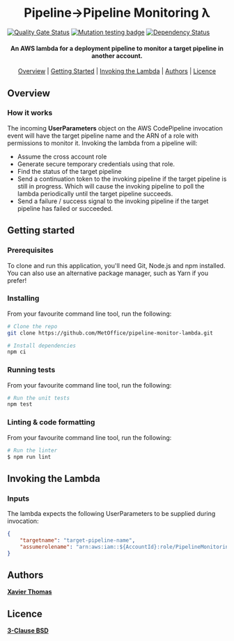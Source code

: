 <h1 align="center">Pipeline->Pipeline Monitoring λ</h1>

[![Quality Gate Status](https://sonarcloud.io/api/project_badges/measure?project=xavier-thomas_aws-pipeline-monitor-lambda&metric=alert_status)](https://sonarcloud.io/dashboard?id=xavier-thomas_aws-pipeline-monitor-lambda)
[![Mutation testing badge](https://img.shields.io/endpoint?style=flat&url=https%3A%2F%2Fbadge-api.stryker-mutator.io%2Fgithub.com%2Fxavier-thomas%2Faws-pipeline-monitor-lambda%2Fmaster)](https://dashboard.stryker-mutator.io/reports/github.com/xavier-thomas/aws-pipeline-monitor-lambda/master)
[![Dependency Status](https://david-dm.org/xavier-thomas/aws-pipeline-monitor-lambda.svg)](https://david-dm.org/xavier-thomas/aws-pipeline-monitor-lambda)


<h4 align="center">An AWS lambda for a deployment pipeline to monitor a target pipeline in another account.</h4>

<p align="center">
    <a href="#overview">Overview</a> |
	<a href="#getting-started">Getting Started</a> |
	<a href="#invoking-the-lambda">Invoking the Lambda</a> |
  	<a href="#authors">Authors</a> |
  	<a href="#licence">Licence</a>
</p>

## Overview
### How it works
The incoming **UserParameters** object on the AWS CodePipeline invocation event will have the target pipeline name and the ARN of a role with permissions to monitor it.
Invoking the lambda from a pipeline will:
* Assume the cross account role
* Generate secure temporary credentials using that role.
* Find the status of the target pipeline
* Send a continuation token to the invoking pipeline if the target pipeline is still in progress. Which will cause the invoking pipeline to poll the lambda periodically until the target pipeline succeeds.
* Send a failure / success signal to the invoking pipeline if the target pipeline has failed or succeeded.

## Getting started
### Prerequisites
To clone and run this application, you'll need Git, Node.js and npm installed. You can also use an alternative package manager, such as Yarn if you prefer!

### Installing
From your favourite command line tool, run the following:
```bash
# Clone the repo
git clone https://github.com/MetOffice/pipeline-monitor-lambda.git

# Install dependencies
npm ci
```

### Running tests
From your favourite command line tool, run the following:
```bash
# Run the unit tests
npm test
```

### Linting & code formatting
From your favourite command line tool, run the following:
```bash
# Run the linter
$ npm run lint
```

## Invoking the Lambda
### Inputs
The lambda expects the following UserParameters to be supplied during invocation:
```JSON
{
    "targetname": "target-pipeline-name",
    "assumerolename": "arn:aws:iam::${AccountId}:role/PipelineMonitoringRole-${Tier}"
}
```

## Authors
**[Xavier Thomas](https://github.com/xavier-thomas)**

## Licence
**[3-Clause BSD](./LICENCE)**
